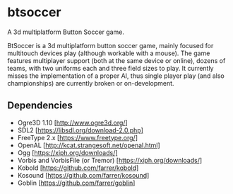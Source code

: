 # btsoccer
A 3d multiplatform Button Soccer game.

BtSoccer is a 3d multiplatform button soccer game, mainly focused for multitouch
devices play (although workable with a mouse). The game features multiplayer
support (both at the same device or online), dozens of teams, with two uniforms
each and three field sizes to play. It currently misses the implementation of a
proper AI, thus single player play (and also championships) are currently
broken or on-development.

## Dependencies

 * Ogre3D 1.10 [http://www.ogre3d.org/]
 * SDL2 [https://libsdl.org/download-2.0.php]
 * FreeType 2.x [https://www.freetype.org/]
 * OpenAL [http://kcat.strangesoft.net/openal.html]
 * Ogg [https://xiph.org/downloads/]
 * Vorbis and VorbisFile (or Tremor) [https://xiph.org/downloads/]
 * Kobold [https://github.com/farrer/kobold]
 * Kosound [https://github.com/farrer/kosound]
 * Goblin [https://github.com/farrer/goblin]


